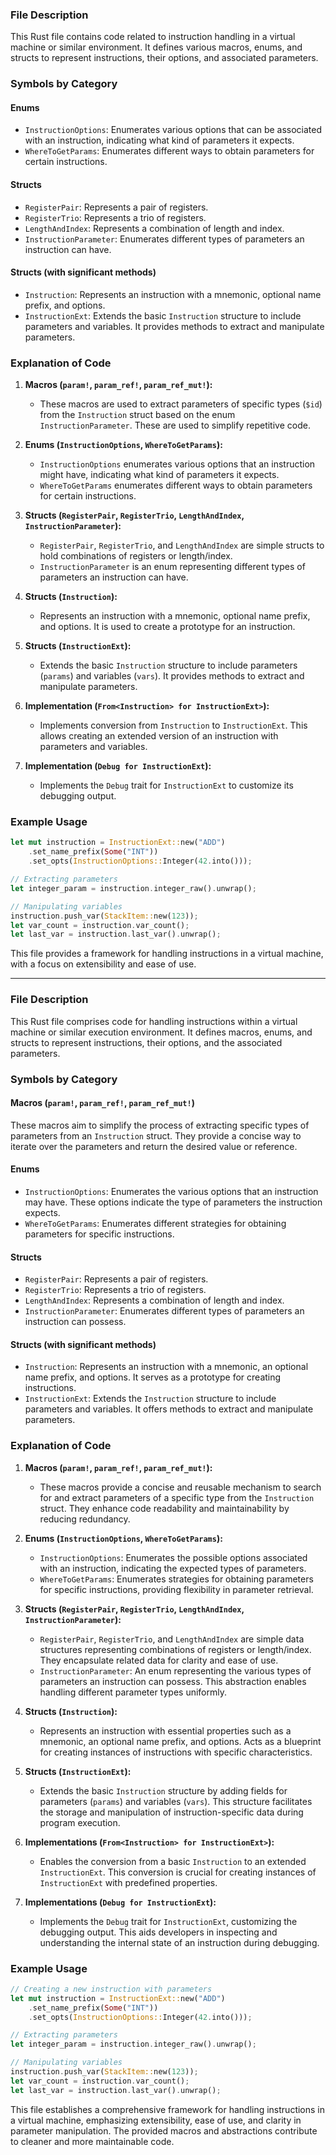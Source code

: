 ### File Description

This Rust file contains code related to instruction handling in a virtual machine or similar environment. It defines various macros, enums, and structs to represent instructions, their options, and associated parameters.

### Symbols by Category

#### Enums
- `InstructionOptions`: Enumerates various options that can be associated with an instruction, indicating what kind of parameters it expects.
- `WhereToGetParams`: Enumerates different ways to obtain parameters for certain instructions.

#### Structs
- `RegisterPair`: Represents a pair of registers.
- `RegisterTrio`: Represents a trio of registers.
- `LengthAndIndex`: Represents a combination of length and index.
- `InstructionParameter`: Enumerates different types of parameters an instruction can have.

#### Structs (with significant methods)
- `Instruction`: Represents an instruction with a mnemonic, optional name prefix, and options.
- `InstructionExt`: Extends the basic `Instruction` structure to include parameters and variables. It provides methods to extract and manipulate parameters.

### Explanation of Code

1. **Macros (`param!`, `param_ref!`, `param_ref_mut!`):**
   - These macros are used to extract parameters of specific types (`$id`) from the `Instruction` struct based on the enum `InstructionParameter`. These are used to simplify repetitive code.

2. **Enums (`InstructionOptions`, `WhereToGetParams`):**
   - `InstructionOptions` enumerates various options that an instruction might have, indicating what kind of parameters it expects.
   - `WhereToGetParams` enumerates different ways to obtain parameters for certain instructions.

3. **Structs (`RegisterPair`, `RegisterTrio`, `LengthAndIndex`, `InstructionParameter`):**
   - `RegisterPair`, `RegisterTrio`, and `LengthAndIndex` are simple structs to hold combinations of registers or length/index.
   - `InstructionParameter` is an enum representing different types of parameters an instruction can have.

4. **Structs (`Instruction`):**
   - Represents an instruction with a mnemonic, optional name prefix, and options. It is used to create a prototype for an instruction.

5. **Structs (`InstructionExt`):**
   - Extends the basic `Instruction` structure to include parameters (`params`) and variables (`vars`). It provides methods to extract and manipulate parameters.

6. **Implementation (`From<Instruction> for InstructionExt>`):**
   - Implements conversion from `Instruction` to `InstructionExt`. This allows creating an extended version of an instruction with parameters and variables.

7. **Implementation (`Debug for InstructionExt`):**
   - Implements the `Debug` trait for `InstructionExt` to customize its debugging output.

### Example Usage

```rust
let mut instruction = InstructionExt::new("ADD")
    .set_name_prefix(Some("INT"))
    .set_opts(InstructionOptions::Integer(42.into()));

// Extracting parameters
let integer_param = instruction.integer_raw().unwrap();

// Manipulating variables
instruction.push_var(StackItem::new(123));
let var_count = instruction.var_count();
let last_var = instruction.last_var().unwrap();
```

This file provides a framework for handling instructions in a virtual machine, with a focus on extensibility and ease of use.

***


### File Description

This Rust file comprises code for handling instructions within a virtual machine or similar execution environment. It defines macros, enums, and structs to represent instructions, their options, and the associated parameters.

### Symbols by Category

#### Macros (`param!`, `param_ref!`, `param_ref_mut!`)

These macros aim to simplify the process of extracting specific types of parameters from an `Instruction` struct. They provide a concise way to iterate over the parameters and return the desired value or reference.

#### Enums

- `InstructionOptions`: Enumerates the various options that an instruction may have. These options indicate the type of parameters the instruction expects.
- `WhereToGetParams`: Enumerates different strategies for obtaining parameters for specific instructions.

#### Structs

- `RegisterPair`: Represents a pair of registers.
- `RegisterTrio`: Represents a trio of registers.
- `LengthAndIndex`: Represents a combination of length and index.
- `InstructionParameter`: Enumerates different types of parameters an instruction can possess.

#### Structs (with significant methods)

- `Instruction`: Represents an instruction with a mnemonic, an optional name prefix, and options. It serves as a prototype for creating instructions.
- `InstructionExt`: Extends the `Instruction` structure to include parameters and variables. It offers methods to extract and manipulate parameters.

### Explanation of Code

1. **Macros (`param!`, `param_ref!`, `param_ref_mut!`):**
   - These macros provide a concise and reusable mechanism to search for and extract parameters of a specific type from the `Instruction` struct. They enhance code readability and maintainability by reducing redundancy.

2. **Enums (`InstructionOptions`, `WhereToGetParams`):**
   - `InstructionOptions`: Enumerates the possible options associated with an instruction, indicating the expected types of parameters.
   - `WhereToGetParams`: Enumerates strategies for obtaining parameters for specific instructions, providing flexibility in parameter retrieval.

3. **Structs (`RegisterPair`, `RegisterTrio`, `LengthAndIndex`, `InstructionParameter`):**
   - `RegisterPair`, `RegisterTrio`, and `LengthAndIndex` are simple data structures representing combinations of registers or length/index. They encapsulate related data for clarity and ease of use.
   - `InstructionParameter`: An enum representing the various types of parameters an instruction can possess. This abstraction enables handling different parameter types uniformly.

4. **Structs (`Instruction`):**
   - Represents an instruction with essential properties such as a mnemonic, an optional name prefix, and options. Acts as a blueprint for creating instances of instructions with specific characteristics.

5. **Structs (`InstructionExt`):**
   - Extends the basic `Instruction` structure by adding fields for parameters (`params`) and variables (`vars`). This structure facilitates the storage and manipulation of instruction-specific data during program execution.

6. **Implementations (`From<Instruction> for InstructionExt>`):**
   - Enables the conversion from a basic `Instruction` to an extended `InstructionExt`. This conversion is crucial for creating instances of `InstructionExt` with predefined properties.

7. **Implementations (`Debug for InstructionExt`):**
   - Implements the `Debug` trait for `InstructionExt`, customizing the debugging output. This aids developers in inspecting and understanding the internal state of an instruction during debugging.

### Example Usage

```rust
// Creating a new instruction with parameters
let mut instruction = InstructionExt::new("ADD")
    .set_name_prefix(Some("INT"))
    .set_opts(InstructionOptions::Integer(42.into()));

// Extracting parameters
let integer_param = instruction.integer_raw().unwrap();

// Manipulating variables
instruction.push_var(StackItem::new(123));
let var_count = instruction.var_count();
let last_var = instruction.last_var().unwrap();
```

This file establishes a comprehensive framework for handling instructions in a virtual machine, emphasizing extensibility, ease of use, and clarity in parameter manipulation. The provided macros and abstractions contribute to cleaner and more maintainable code.

